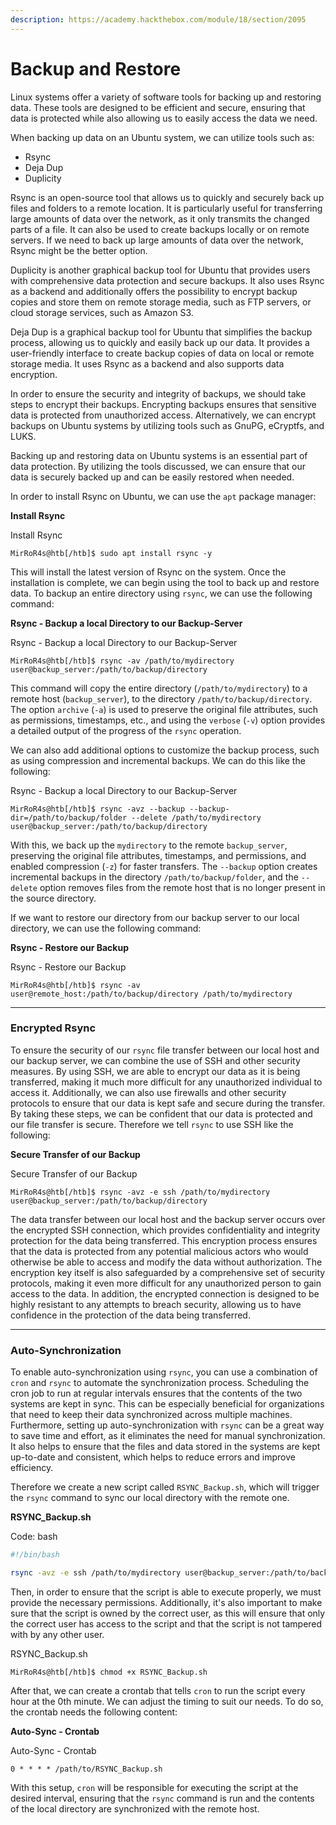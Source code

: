 ```yaml
---
description: https://academy.hackthebox.com/module/18/section/2095
---
```


# Backup and Restore

Linux systems offer a variety of software tools for backing up and restoring data. These tools are designed to be efficient and secure, ensuring that data is protected while also allowing us to easily access the data we need.

When backing up data on an Ubuntu system, we can utilize tools such as:

* Rsync
* Deja Dup
* Duplicity

Rsync is an open-source tool that allows us to quickly and securely back up files and folders to a remote location. It is particularly useful for transferring large amounts of data over the network, as it only transmits the changed parts of a file. It can also be used to create backups locally or on remote servers. If we need to back up large amounts of data over the network, Rsync might be the better option.

Duplicity is another graphical backup tool for Ubuntu that provides users with comprehensive data protection and secure backups. It also uses Rsync as a backend and additionally offers the possibility to encrypt backup copies and store them on remote storage media, such as FTP servers, or cloud storage services, such as Amazon S3.

Deja Dup is a graphical backup tool for Ubuntu that simplifies the backup process, allowing us to quickly and easily back up our data. It provides a user-friendly interface to create backup copies of data on local or remote storage media. It uses Rsync as a backend and also supports data encryption.

In order to ensure the security and integrity of backups, we should take steps to encrypt their backups. Encrypting backups ensures that sensitive data is protected from unauthorized access. Alternatively, we can encrypt backups on Ubuntu systems by utilizing tools such as GnuPG, eCryptfs, and LUKS.

Backing up and restoring data on Ubuntu systems is an essential part of data protection. By utilizing the tools discussed, we can ensure that our data is securely backed up and can be easily restored when needed.

In order to install Rsync on Ubuntu, we can use the `apt` package manager:

**Install Rsync**

&#x20; Install Rsync

```shell-session
MirRoR4s@htb[/htb]$ sudo apt install rsync -y
```

This will install the latest version of Rsync on the system. Once the installation is complete, we can begin using the tool to back up and restore data. To backup an entire directory using `rsync`, we can use the following command:

**Rsync - Backup a local Directory to our Backup-Server**

&#x20; Rsync - Backup a local Directory to our Backup-Server

```shell-session
MirRoR4s@htb[/htb]$ rsync -av /path/to/mydirectory user@backup_server:/path/to/backup/directory
```

This command will copy the entire directory (`/path/to/mydirectory`) to a remote host (`backup_server`), to the directory `/path/to/backup/directory`. The option `archive` (`-a`) is used to preserve the original file attributes, such as permissions, timestamps, etc., and using the `verbose` (`-v`) option provides a detailed output of the progress of the `rsync` operation.

We can also add additional options to customize the backup process, such as using compression and incremental backups. We can do this like the following:

&#x20; Rsync - Backup a local Directory to our Backup-Server

```shell-session
MirRoR4s@htb[/htb]$ rsync -avz --backup --backup-dir=/path/to/backup/folder --delete /path/to/mydirectory user@backup_server:/path/to/backup/directory
```

With this, we back up the `mydirectory` to the remote `backup_server`, preserving the original file attributes, timestamps, and permissions, and enabled compression (`-z`) for faster transfers. The `--backup` option creates incremental backups in the directory `/path/to/backup/folder`, and the `--delete` option removes files from the remote host that is no longer present in the source directory.

If we want to restore our directory from our backup server to our local directory, we can use the following command:

**Rsync - Restore our Backup**

&#x20; Rsync - Restore our Backup

```shell-session
MirRoR4s@htb[/htb]$ rsync -av user@remote_host:/path/to/backup/directory /path/to/mydirectory
```

***

### Encrypted Rsync

To ensure the security of our `rsync` file transfer between our local host and our backup server, we can combine the use of SSH and other security measures. By using SSH, we are able to encrypt our data as it is being transferred, making it much more difficult for any unauthorized individual to access it. Additionally, we can also use firewalls and other security protocols to ensure that our data is kept safe and secure during the transfer. By taking these steps, we can be confident that our data is protected and our file transfer is secure. Therefore we tell `rsync` to use SSH like the following:

**Secure Transfer of our Backup**

&#x20; Secure Transfer of our Backup

```shell-session
MirRoR4s@htb[/htb]$ rsync -avz -e ssh /path/to/mydirectory user@backup_server:/path/to/backup/directory
```

The data transfer between our local host and the backup server occurs over the encrypted SSH connection, which provides confidentiality and integrity protection for the data being transferred. This encryption process ensures that the data is protected from any potential malicious actors who would otherwise be able to access and modify the data without authorization. The encryption key itself is also safeguarded by a comprehensive set of security protocols, making it even more difficult for any unauthorized person to gain access to the data. In addition, the encrypted connection is designed to be highly resistant to any attempts to breach security, allowing us to have confidence in the protection of the data being transferred.

***

### Auto-Synchronization

To enable auto-synchronization using `rsync`, you can use a combination of `cron` and `rsync` to automate the synchronization process. Scheduling the cron job to run at regular intervals ensures that the contents of the two systems are kept in sync. This can be especially beneficial for organizations that need to keep their data synchronized across multiple machines. Furthermore, setting up auto-synchronization with `rsync` can be a great way to save time and effort, as it eliminates the need for manual synchronization. It also helps to ensure that the files and data stored in the systems are kept up-to-date and consistent, which helps to reduce errors and improve efficiency.

Therefore we create a new script called `RSYNC_Backup.sh`, which will trigger the `rsync` command to sync our local directory with the remote one.

**RSYNC\_Backup.sh**

Code: bash

```bash
#!/bin/bash

rsync -avz -e ssh /path/to/mydirectory user@backup_server:/path/to/backup/directory
```

Then, in order to ensure that the script is able to execute properly, we must provide the necessary permissions. Additionally, it's also important to make sure that the script is owned by the correct user, as this will ensure that only the correct user has access to the script and that the script is not tampered with by any other user.

&#x20; RSYNC\_Backup.sh

```shell-session
MirRoR4s@htb[/htb]$ chmod +x RSYNC_Backup.sh
```

After that, we can create a crontab that tells `cron` to run the script every hour at the 0th minute. We can adjust the timing to suit our needs. To do so, the crontab needs the following content:

**Auto-Sync - Crontab**

&#x20; Auto-Sync - Crontab

```shell-session
0 * * * * /path/to/RSYNC_Backup.sh
```

With this setup, `cron` will be responsible for executing the script at the desired interval, ensuring that the `rsync` command is run and the contents of the local directory are synchronized with the remote host.
